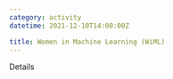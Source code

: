 ```yaml
---
category: activity
datetime: 2021-12-10T14:00:00Z

title: Women in Machine Learning (WiML)
---
```


Details
